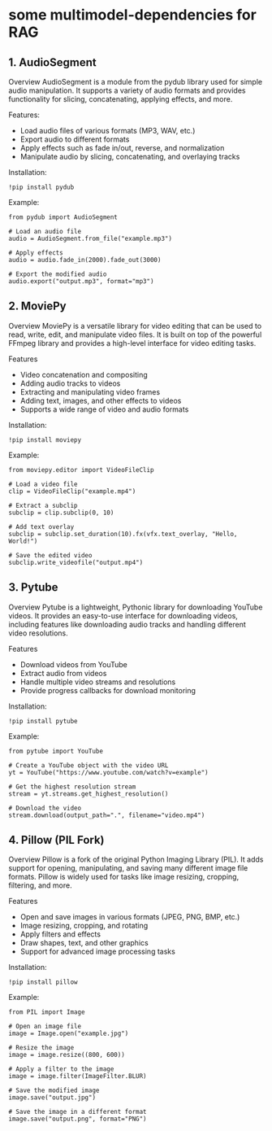 # some multimodel-dependencies for RAG


## 1. AudioSegment

Overview
AudioSegment is a module from the pydub library used for simple audio manipulation. It supports a variety of audio formats and provides functionality for slicing, concatenating, applying effects, and more.

Features:
- Load audio files of various formats (MP3, WAV, etc.)
- Export audio to different formats
- Apply effects such as fade in/out, reverse, and normalization
- Manipulate audio by slicing, concatenating, and overlaying tracks

Installation: 
```
!pip install pydub
```
Example:
```
from pydub import AudioSegment

# Load an audio file
audio = AudioSegment.from_file("example.mp3")

# Apply effects
audio = audio.fade_in(2000).fade_out(3000)

# Export the modified audio
audio.export("output.mp3", format="mp3")
```

## 2. MoviePy

Overview
MoviePy is a versatile library for video editing that can be used to read, write, edit, and manipulate video files. It is built on top of the powerful FFmpeg library and provides a high-level interface for video editing tasks.

Features
- Video concatenation and compositing
- Adding audio tracks to videos
- Extracting and manipulating video frames
- Adding text, images, and other effects to videos
- Supports a wide range of video and audio formats

Installation:
```
!pip install moviepy
```

Example:
```
from moviepy.editor import VideoFileClip

# Load a video file
clip = VideoFileClip("example.mp4")

# Extract a subclip
subclip = clip.subclip(0, 10)

# Add text overlay
subclip = subclip.set_duration(10).fx(vfx.text_overlay, "Hello, World!")

# Save the edited video
subclip.write_videofile("output.mp4")
```

## 3. Pytube

Overview
Pytube is a lightweight, Pythonic library for downloading YouTube videos. It provides an easy-to-use interface for downloading videos, including features like downloading audio tracks and handling different video resolutions.

Features
- Download videos from YouTube
- Extract audio from videos
- Handle multiple video streams and resolutions
- Provide progress callbacks for download monitoring

Installation:
```
!pip install pytube
```

Example:
```
from pytube import YouTube

# Create a YouTube object with the video URL
yt = YouTube("https://www.youtube.com/watch?v=example")

# Get the highest resolution stream
stream = yt.streams.get_highest_resolution()

# Download the video
stream.download(output_path=".", filename="video.mp4")
```

## 4. Pillow (PIL Fork)

Overview
Pillow is a fork of the original Python Imaging Library (PIL). It adds support for opening, manipulating, and saving many different image file formats. Pillow is widely used for tasks like image resizing, cropping, filtering, and more.

Features
- Open and save images in various formats (JPEG, PNG, BMP, etc.)
- Image resizing, cropping, and rotating
- Apply filters and effects
- Draw shapes, text, and other graphics
- Support for advanced image processing tasks

Installation:
```
!pip install pillow
```

Example:
```
from PIL import Image

# Open an image file
image = Image.open("example.jpg")

# Resize the image
image = image.resize((800, 600))

# Apply a filter to the image
image = image.filter(ImageFilter.BLUR)

# Save the modified image
image.save("output.jpg")

# Save the image in a different format
image.save("output.png", format="PNG")
```












